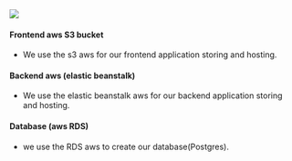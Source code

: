 <img src="https://github.com/mohammed-hossam/deploy-project/tree/main/documentation/AWS-screenshoots/aws.PNG">

#### Frontend aws S3 bucket

- We use the s3 aws for our frontend application storing and hosting.

#### Backend aws (elastic beanstalk)

- We use the elastic beanstalk aws for our backend application storing and hosting.

#### Database (aws RDS)

- we use the RDS aws to create our database(Postgres).
